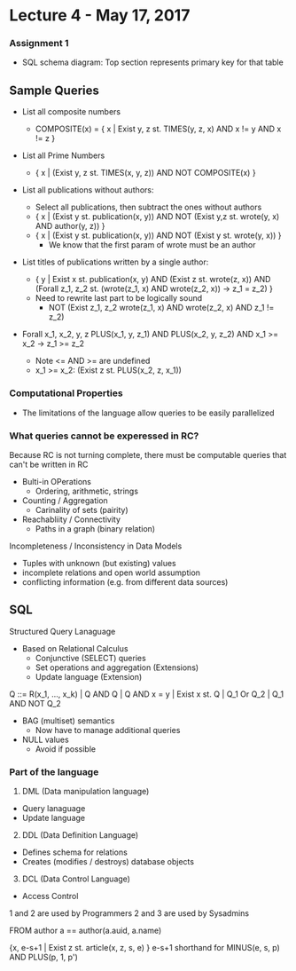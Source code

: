 # Lecture 4 - May 17, 2017

### Assignment 1
- SQL schema diagram: Top section represents primary key for that table

## Sample Queries

- List all composite numbers
  - COMPOSITE(x) = { x | Exist y, z st. TIMES(y, z, x) AND x != y AND x != z }
- List all Prime Numbers
  - { x | (Exist y, z st. TIMES(x, y, z)) AND NOT COMPOSITE(x) }
- List all publications without authors:
  - Select all publications, then subtract the ones without authors
  - { x | (Exist y st. publication(x, y)) AND NOT (Exist y,z st. wrote(y, x) AND author(y, z)) }
  - { x | (Exist y st. publication(x, y)) AND NOT (Exist y st. wrote(y, x)) }
    - We know that the first param of wrote must be an author
- List titles of publications written by a single author:
  - { y | Exist x st. publication(x, y) AND (Exist z st. wrote(z, x)) AND (Forall z_1, z_2 st. (wrote(z_1, x) AND wrote(z_2, x)) -> z_1 = z_2) }
  - Need to rewrite last part to be logically sound
    - NOT (Exist z_1, z_2 wrote(z_1, x) AND wrote(z_2, x) AND z_1 != z_2)

- Forall x_1, x_2, y, z PLUS(x_1, y, z_1) AND PLUS(x_2, y, z_2) AND x_1 >= x_2 -> z_1 >= z_2
  - Note <= AND >= are undefined
  - x_1 >= x_2: (Exist z st. PLUS(x_2, z, x_1))

### Computational Properties
- The limitations of the language allow queries to be easily parallelized

### What queries cannot be experessed in RC?
Because RC is not turning complete, there must be computable queries that can't be written in RC

- Bulti-in OPerations
  - Ordering, arithmetic, strings
- Counting / Aggregation
  - Carinality of sets (pairity)
- Reachabliity / Connectivity
  - Paths in a graph (binary relation)

Incompleteness / Inconsistency in Data Models
- Tuples with unknown (but existing) values
- incomplete relations and open world assumption
- conflicting information (e.g. from different data sources)

## SQL
Structured Query Lanaguage

- Based on Relational Calculus
  - Conjunctive (SELECT) queries
  - Set operations and aggregation (Extensions)
  - Update language (Extension)

Q ::= R(x_1, ..., x_k) \| Q AND Q \| Q AND x = y \| Exist x st. Q \| Q_1 Or Q_2 \| Q_1 AND NOT Q_2

- BAG (multiset) semantics
  - Now have to manage additional queries
- NULL values
  - Avoid if possible

### Part of the language
1. DML (Data manipulation language)
  - Query lanaguage
  - Update language
2. DDL (Data Definition Language)
  - Defines schema for relations
  - Creates (modifies / destroys) database objects
3. DCL (Data Control Language)
  - Access Control

1 and 2 are used by Programmers
2 and 3 are used by Sysadmins

FROM author a == author(a.auid, a.name)

{x, e-s+1 | Exist z st. article(x, z, s, e) }
e-s+1 shorthand for MINUS(e, s, p) AND PLUS(p, 1, p')
